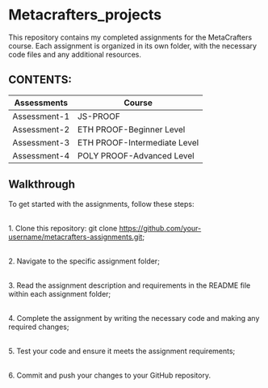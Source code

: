 # Metacrafters_projects

This repository contains my completed assignments for the MetaCrafters course. Each assignment is organized in its own folder, with the necessary code files and any additional resources.

## CONTENTS: ##

Assessments   | Course
------------- | -------------
Assessment-1  | JS-PROOF
Assessment-2  | ETH PROOF-Beginner Level
Assessment-3  | ETH PROOF-Intermediate Level
Assessment-4  | POLY PROOF-Advanced Level

## Walkthrough ##
<p>
To get started with the assignments, follow these steps:

<br>1. Clone this repository: git clone https://github.com/your-username/metacrafters-assignments.git;
 
<br>2. Navigate to the specific assignment folder;  

<br>3. Read the assignment description and requirements in the README file within each assignment folder;

<br>4. Complete the assignment by writing the necessary code and making any required changes;

<br>5. Test your code and ensure it meets the assignment requirements;

<br>6. Commit and push your changes to your GitHub repository.
</p>
